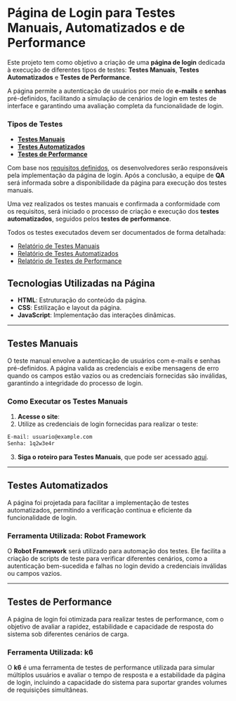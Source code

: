# Página de Login para Testes Manuais, Automatizados e de Performance

Este projeto tem como objetivo a criação de uma **página de login** dedicada à execução de diferentes tipos de testes: **Testes Manuais**, **Testes Automatizados** e **Testes de Performance**.

A página permite a autenticação de usuários por meio de **e-mails** e **senhas** pré-definidos, facilitando a simulação de cenários de login em testes de interface e garantindo uma avaliação completa da funcionalidade de login.

### Tipos de Testes

- **[Testes Manuais](#testes-manuais)**
- **[Testes Automatizados](#testes-automatizados)**
- **[Testes de Performance](#testes-de-performance)**

Com base nos [requisitos definidos](requititos.md), os desenvolvedores serão responsáveis pela implementação da página de login. Após a conclusão, a equipe de **QA** será informada sobre a disponibilidade da página para execução dos testes manuais.

Uma vez realizados os testes manuais e confirmada a conformidade com os requisitos, será iniciado o processo de criação e execução dos **testes automatizados**, seguidos pelos **testes de performance**.

Todos os testes executados devem ser documentados de forma detalhada:

- [Relatório de Testes Manuais](./testes/manuais/relatorio.md)
- [Relatório de Testes Automatizados](./testes/automatizados/relatório.md)
- [Relatório de Testes de Performance](./testes/performance/relatório.md)

## Tecnologias Utilizadas na Página

- **HTML**: Estruturação do conteúdo da página.
- **CSS**: Estilização e layout da página.
- **JavaScript**: Implementação das interações dinâmicas.

---

## Testes Manuais

O teste manual envolve a autenticação de usuários com e-mails e senhas pré-definidos. A página valida as credenciais e exibe mensagens de erro quando os campos estão vazios ou as credenciais fornecidas são inválidas, garantindo a integridade do processo de login.

### Como Executar os Testes Manuais

1. **Acesse o site**: 
2. Utilize as credenciais de login fornecidas para realizar o teste:

```bash
E-mail: usuario@example.com
Senha: 1q2w3e4r
```

3. **Siga o roteiro para Testes Manuais**, que pode ser acessado [aqui](./testes/manuais/roteiro.md).

---

## Testes Automatizados

A página foi projetada para facilitar a implementação de testes automatizados, permitindo a verificação contínua e eficiente da funcionalidade de login.

### Ferramenta Utilizada: **Robot Framework**

O **Robot Framework** será utilizado para automação dos testes. Ele facilita a criação de scripts de teste para verificar diferentes cenários, como a autenticação bem-sucedida e falhas no login devido a credenciais inválidas ou campos vazios.

---

## Testes de Performance

A página de login foi otimizada para realizar testes de performance, com o objetivo de avaliar a rapidez, estabilidade e capacidade de resposta do sistema sob diferentes cenários de carga.

### Ferramenta Utilizada: **k6**

O **k6** é uma ferramenta de testes de performance utilizada para simular múltiplos usuários e avaliar o tempo de resposta e a estabilidade da página de login, incluindo a capacidade do sistema para suportar grandes volumes de requisições simultâneas.

